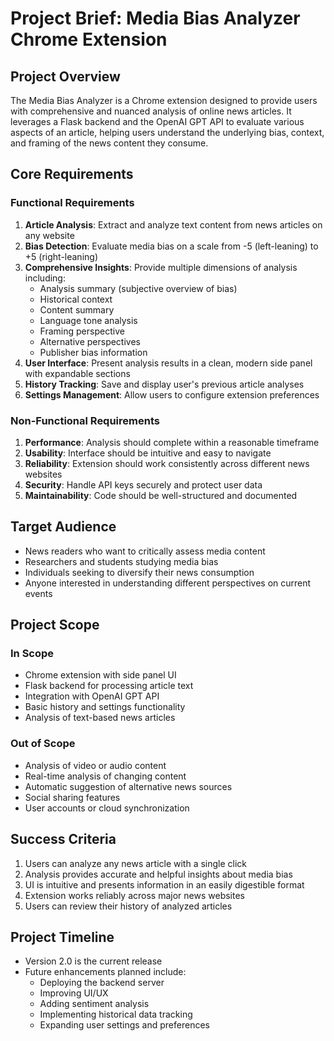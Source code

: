 # Project Brief: Media Bias Analyzer Chrome Extension

## Project Overview
The Media Bias Analyzer is a Chrome extension designed to provide users with comprehensive and nuanced analysis of online news articles. It leverages a Flask backend and the OpenAI GPT API to evaluate various aspects of an article, helping users understand the underlying bias, context, and framing of the news content they consume.

## Core Requirements

### Functional Requirements
1. **Article Analysis**: Extract and analyze text content from news articles on any website
2. **Bias Detection**: Evaluate media bias on a scale from -5 (left-leaning) to +5 (right-leaning)
3. **Comprehensive Insights**: Provide multiple dimensions of analysis including:
   - Analysis summary (subjective overview of bias)
   - Historical context
   - Content summary
   - Language tone analysis
   - Framing perspective
   - Alternative perspectives
   - Publisher bias information
4. **User Interface**: Present analysis results in a clean, modern side panel with expandable sections
5. **History Tracking**: Save and display user's previous article analyses
6. **Settings Management**: Allow users to configure extension preferences

### Non-Functional Requirements
1. **Performance**: Analysis should complete within a reasonable timeframe
2. **Usability**: Interface should be intuitive and easy to navigate
3. **Reliability**: Extension should work consistently across different news websites
4. **Security**: Handle API keys securely and protect user data
5. **Maintainability**: Code should be well-structured and documented

## Target Audience
- News readers who want to critically assess media content
- Researchers and students studying media bias
- Individuals seeking to diversify their news consumption
- Anyone interested in understanding different perspectives on current events

## Project Scope

### In Scope
- Chrome extension with side panel UI
- Flask backend for processing article text
- Integration with OpenAI GPT API
- Basic history and settings functionality
- Analysis of text-based news articles

### Out of Scope
- Analysis of video or audio content
- Real-time analysis of changing content
- Automatic suggestion of alternative news sources
- Social sharing features
- User accounts or cloud synchronization

## Success Criteria
1. Users can analyze any news article with a single click
2. Analysis provides accurate and helpful insights about media bias
3. UI is intuitive and presents information in an easily digestible format
4. Extension works reliably across major news websites
5. Users can review their history of analyzed articles

## Project Timeline
- Version 2.0 is the current release
- Future enhancements planned include:
  - Deploying the backend server
  - Improving UI/UX
  - Adding sentiment analysis
  - Implementing historical data tracking
  - Expanding user settings and preferences
